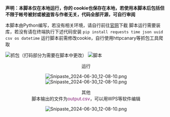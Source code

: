 **声明：本脚本仅在本地运行，你的 cookie也保存在本地，若使用本脚本后包括但不限于帐号被封或被盗皆与作者无关，代码全部开源，可自行审阅**

本脚本由Python编写，若没有相关环境，请自行前往[官网](https://www.python.org/)下截
脚本运行需要装库，若没有请在终端执行下述代码安装
```pip install requests time json uuid csv os datetime```
运行脚本前需修改cookie，自行使用httpcanary等抓包工具爬取

![抓包（打码部分为需要在脚本中更改）](https://img.picui.cn/free/2024/06/30/6680d74d19767.jpg)
![脚本](https://img.picui.cn/free/2024/06/30/6680d86232c87.png)
 <center>运行<center> 

  ![Snipaste_2024-06-30_12-08-10.png](https://img.picui.cn/free/2024/06/30/6680dd803d629.png)
![Snipaste_2024-06-30_12-08-10.png](https://img.picui.cn/free/2024/06/30/6680dd803d629.png)

<center>其他<center> 
脚本输出的文件为<font color= #871F78>output.csv</font>，可以用WPS等软件编辑

![Snipaste_2024-06-30_12-08-10.png](https://img.picui.cn/free/2024/06/30/6680dd803d629.png)
